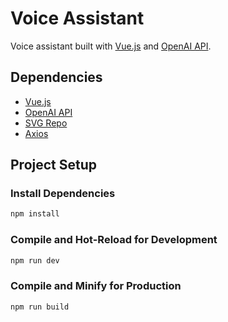 # Voice Assistant

Voice assistant built with [Vue.js](https://vuejs.org/) and [OpenAI API](https://platform.openai.com/docs/).

## Dependencies

- [Vue.js](https://vuejs.org/)
- [OpenAI API](https://platform.openai.com/docs/)
- [SVG Repo](https://www.svgrepo.com/)
- [Axios](https://axios-http.com/docs/intro)

## Project Setup

### Install Dependencies

```sh
npm install
```

### Compile and Hot-Reload for Development

```sh
npm run dev
```

### Compile and Minify for Production

```sh
npm run build
```
